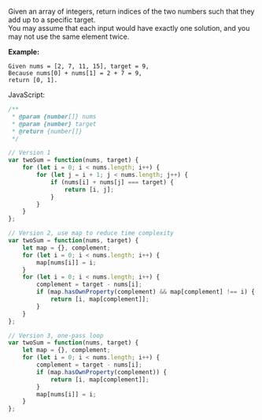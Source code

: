 Given an array of integers, return indices of the two numbers such that they add up to a specific target.  
You may assume that each input would have exactly one solution, and you may not use the same element twice.  

**Example:**
```
Given nums = [2, 7, 11, 15], target = 9,
Because nums[0] + nums[1] = 2 + 7 = 9,
return [0, 1].
```

JavaScript:
```javascript
/**
 * @param {number[]} nums
 * @param {number} target
 * @return {number[]}
 */

// Version 1
var twoSum = function(nums, target) {
    for (let i = 0; i < nums.length; i++) {
        for (let j = i + 1; j < nums.length; j++) {
            if (nums[i] + nums[j] === target) {
                return [i, j];
            }
        }
    }
};

// Version 2, use map to reduce time complexity
var twoSum = function(nums, target) {
    let map = {}, complement;
    for (let i = 0; i < nums.length; i++) {
        map[nums[i]] = i;
    }
    for (let i = 0; i < nums.length; i++) {
        complement = target - nums[i];
        if (map.hasOwnProperty(complement) && map[complement] !== i) {
            return [i, map[complement]];
        }
    }
};

// Version 3, one-pass loop
var twoSum = function(nums, target) {
    let map = {}, complement;
    for (let i = 0; i < nums.length; i++) {
        complement = target - nums[i];
        if (map.hasOwnProperty(complement)) {
            return [i, map[complement]];
        }
        map[nums[i]] = i;
    }
};
```
